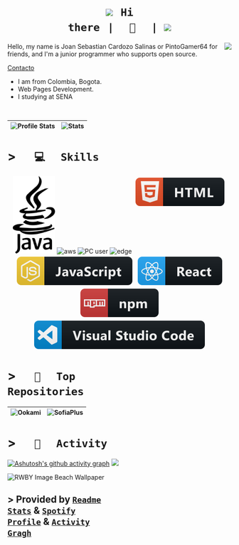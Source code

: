 <!--https://cdn.discordapp.com/emojis/905827157782200320.png?size=80-->

# <h1 align="center"> <code>[<img src="https://pbs.twimg.com/media/Dsw0HsjWwAA-8fE.jpg" height="110px">](https://portfolio-web-rho-ten.vercel.app/home)⠀Hi there⠀|⠀⠀👋⠀⠀| [<img src="https://spotify-github-profile.vercel.app/api/view?uid=uwjnzqtalkghfb2gd7ueltxzb&cover_image=true&theme=novatorem&bar_color=ff0000&bar_color_cover=falsespo" background="#fff" height="110px">](https://open.spotify.com/user/uwjnzqtalkghfb2gd7ueltxzb)</code> </h1>

<div align="center">
<img height="165px" src='https://github-readme-stats.vercel.app/api?username=PintoGamer64&show_icons=true&include_all_commits=true&theme=radical&hide_border=true' align="right">
</div>

<div align="left">
Hello, my name is Joan Sebastian Cardozo Salinas or PintoGamer64 for friends, and I'm a junior programmer who supports open source.
</div>

[Contacto](mailto:cardozojoan13@gmail.com?subject=Portfolio%20%7C%20Contact%20Page&body=%2F%2FEspa%C3%B1ol%0AHola%2C%20te%20escribo%20desde%20el%20link%20de%20correo%20de%20tu%20portfolio.%20I%20am%20.....%0A%0A%2F%2FIngles%0AHello%2C%20I%20am%20writing%20to%20you%20from%20the%20email%20link%20of%20your%20portfolio.%20I%20am%20.....)
<br>

* I am from Colombia, Bogota.
* Web Pages Development.
* I studying at SENA

<br>


| ![Profile Stats](https://github-readme-stats.vercel.app/api/top-langs/?username=PintoGamer64&layout=compact&theme=radical&hide_border=true&langs_count=5) | ![Stats](https://github-readme-stats.vercel.app/api/wakatime?username=pintogamer64&theme=radical&hide_border=true&layout=compact&langs_count=6&hide_title=true) |
| ----- | ----- |
  

# > <code>⠀⠀💻⠀⠀Skills⠀⠀</code>
<p align="center">
  <img src="https://github.com/Xx-Ashutosh-xX/Xx-Ashutosh-xX/blob/master/assets/icons/java.png" alt="java"  width="95" hight="45">
  <img src="https://github.com/mayhemantt/mayhemantt/blob/master/svg/dev/services/aws.svg" alt="aws"  width="95" hight="45">
  <img src="https://github.com/Xx-Ashutosh-xX/Xx-Ashutosh-xX/blob/master/assets/icons/pc.png" alt="PC user"  width="95" hight="45">
  <img src="https://github.com/Xx-Ashutosh-xX/Xx-Ashutosh-xX/blob/master/assets/icons/edge.png" alt="edge" width="95" hight="45">
  <img src="https://raw.githubusercontent.com/8bithemant/8bithemant/master/svg/dev/languages/html.svg" alt="html" style="vertical-align:top; margin:4px">    
  <img src="https://raw.githubusercontent.com/8bithemant/8bithemant/master/svg/dev/languages/js.svg" alt="js" style="vertical-align:top; margin:4px">
  <img src="https://raw.githubusercontent.com/8bithemant/8bithemant/master/svg/dev/frameworks/react.svg" alt="react" style="vertical-align:top; margin:4px">
  <img src="https://raw.githubusercontent.com/8bithemant/8bithemant/master/svg/dev/services/npm.svg" alt="npm" style="vertical-align:top; margin:4px">
  <img src="https://raw.githubusercontent.com/8bithemant/8bithemant/master/svg/dev/tools/visualstudio_code.svg" alt="vscode" style="vertical-align:top; margin:4px">
</p>

# > <code>⠀⠀🌟⠀⠀Top Repositories⠀⠀</code>

| ![Ookami](https://github-readme-stats.vercel.app/api/pin/?username=PintoGamer64&show_owner=true&repo=OokamiBot&theme=radical&hide_border=true) | ![SofiaPlus](https://github-readme-stats.vercel.app/api/pin/?username=SENA-tech&show_owner=true&repo=SofiaPlus&theme=radical&hide_border=true) |
| ----- | ----- |

<!--<code> <a href="https://matepedia.000webhostapp.com/HTML's/index.html" target="_blank"><img height="335px" align="center" src="https://matepedia.000webhostapp.com/Imagenes/NewSpace%20NewNew!!!!.png"></a> </code>-->

# > <code>⠀⠀💼⠀⠀Activity⠀⠀</code>
[![Ashutosh's github activity graph](https://github-readme-activity-graph.cyclic.app/graph?username=PintoGamer64&theme=high-contrast)](https://github.com/PintoGamer64)
[<img width="1200px" src="https://user-images.githubusercontent.com/84690368/212423531-3e1192ee-4b16-41db-959c-bdc06669aab2.png">](https://github-contributions.vercel.app/)

![RWBY Image Beach Wallpaper](https://user-images.githubusercontent.com/84690368/180107953-1166e03c-a5af-42ec-a767-f9cce4b41873.png)

## > Provided by <code>[Readme Stats](https://github.com/anuraghazra/github-readme-stats)</code>  &  <code>[Spotify Profile](https://github.com/kittinan/spotify-github-profile)</code> & <code>[Activity Gragh](https://github.com/Ashutosh00710/github-readme-activity-graph)</code>
